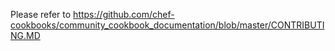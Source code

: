 Please refer to
https://github.com/chef-cookbooks/community_cookbook_documentation/blob/master/CONTRIBUTING.MD
